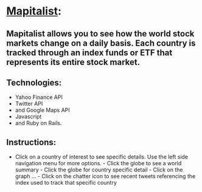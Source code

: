 # [Mapitalist](www.mapitalist.com):
## Mapitalist allows you to see how the world stock markets change on a daily basis. Each country is tracked through an index funds or ETF that represents its entire stock market.

## Technologies:
- Yahoo Finance API
- Twitter API
- and Google Maps API
- Javascript
- and Ruby on Rails.

## Instructions:
- Click on a country of interest to see specific details. Use the left side navigation menu for more options. 
		- Click the globe to see a world summary
		- Click the globe for country specific detail
		- Click on the graph ...
		- Click on the chatter icon to see recent tweets referencing the index used to track that specific country